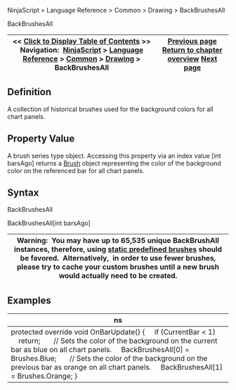 ﻿
NinjaScript > Language Reference > Common > Drawing > BackBrushesAll

BackBrushesAll

| << [Click to Display Table of Contents](backbrushesall.md) >> **Navigation:**     [NinjaScript](ninjascript.md) > [Language Reference](language_reference_wip.md) > [Common](common.md) > [Drawing](drawing.md) > BackBrushesAll | [Previous page](backbrushes.md) [Return to chapter overview](drawing.md) [Next page](barbrush.md) |
| --- | --- |
## Definition
A collection of historical brushes used for the background colors for all chart panels.
 
## Property Value
A brush series type object. Accessing this property via an index value [int barsAgo] returns a [Brush](http://msdn.microsoft.com/en-us/library/system.windows.media.brush(v=vs.110).aspx) object representing the color of the background color on the referenced bar for all chart panels.
 
## Syntax
BackBrushesAll  

BackBrushesAll[int barsAgo]
 

| Warning:  You may have up to 65,535 unique BackBrushAll instances, therefore, using [static predefined brushes](working_with_brushes.md) should be favored.  Alternatively,  in order to use fewer brushes, please try to cache your custom brushes until a new brush would actually need to be created. |
| --- |
## 
## 
## Examples

| ns |
| --- |
| protected override void OnBarUpdate() {      if (CurrentBar < 1)          return;        // Sets the color of the background on the current bar as blue on all chart panels.      BackBrushesAll[0] = Brushes.Blue;        // Sets the color of the background on the previous bar as orange on all chart panels.      BackBrushesAll[1] = Brushes.Orange; } |
